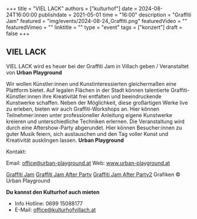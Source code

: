 +++
title = "VIEL LACK"
authors = ["kulturhof"]
date = 2024-08-24T16:00:00
publishdate = 2021-05-01
time = "16:00"
description = "Graffiti Jam"
featured = "img/events/2024-08-24_Graffiti.png"
featuredVideo = ""
featuredVimeo = ""
linktitle = ""
type = "event"
tags = ["konzert"]
draft = false
+++


## VIEL LACK

VIEL LACK wird es heuer bei der Graffiti Jam in Villach geben / Veranstaltet von **Urban Playground**
 
Wir wollen Künstler:innen und Kunstinteressierten gleichermaßen eine Plattform bietet. Auf legalen Flächen in der Stadt können talentierte Graffiti-Künstler:innen ihre Kreativität frei entfalten und beeindruckende Kunstwerke schaffen. Neben der Möglichkeit, diese großartigen Werke live zu erleben, bieten wir auch Graffiti-Workshops an. Hier können Teilnehmer:innen unter professioneller Anleitung eigene Kunstwerke kreieren und unterschiedliche Techniken erlernen.
Die Veranstaltung wird durch eine Aftershow-Party abgerundet. Hier können Besucher:innen zu guter Musik feiern, sich austauschen und den Tag voller Kunst und Kreativität ausklingen lassen.
**Urban Playground**

Kontakt:

Email: office@urban-playground.at
Web: www.urban-playground.at


[Graffiti Jam](/img/events/2024-08-24_Grafitti_Programm.png)
[Graffiti Jam After Party](/img/events/2024-08-24_Graffity_After.png)
[Graffiti Jam After Party2](/img/events/2024-08-24_Graffiti_After2.png)
Grafiken © Urban Playground

**Du kannst den Kulturhof auch mieten**

- Info Hotline: 0699 15088177 
- E-Mail: office@kulturhofvillach.at
